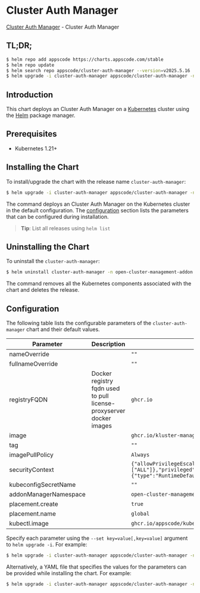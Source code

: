 # Cluster Auth Manager

[Cluster Auth Manager](https://github.com/kluster-manager/cluster-auth) - Cluster Auth Manager

## TL;DR;

```bash
$ helm repo add appscode https://charts.appscode.com/stable
$ helm repo update
$ helm search repo appscode/cluster-auth-manager --version=v2025.5.16
$ helm upgrade -i cluster-auth-manager appscode/cluster-auth-manager -n open-cluster-management-addon --create-namespace --version=v2025.5.16
```

## Introduction

This chart deploys an Cluster Auth Manager on a [Kubernetes](http://kubernetes.io) cluster using the [Helm](https://helm.sh) package manager.

## Prerequisites

- Kubernetes 1.21+

## Installing the Chart

To install/upgrade the chart with the release name `cluster-auth-manager`:

```bash
$ helm upgrade -i cluster-auth-manager appscode/cluster-auth-manager -n open-cluster-management-addon --create-namespace --version=v2025.5.16
```

The command deploys an Cluster Auth Manager on the Kubernetes cluster in the default configuration. The [configuration](#configuration) section lists the parameters that can be configured during installation.

> **Tip**: List all releases using `helm list`

## Uninstalling the Chart

To uninstall the `cluster-auth-manager`:

```bash
$ helm uninstall cluster-auth-manager -n open-cluster-management-addon
```

The command removes all the Kubernetes components associated with the chart and deletes the release.

## Configuration

The following table lists the configurable parameters of the `cluster-auth-manager` chart and their default values.

|       Parameter       |                             Description                             |                                                                                             Default                                                                                             |
|-----------------------|---------------------------------------------------------------------|-------------------------------------------------------------------------------------------------------------------------------------------------------------------------------------------------|
| nameOverride          |                                                                     | <code>""</code>                                                                                                                                                                                 |
| fullnameOverride      |                                                                     | <code>""</code>                                                                                                                                                                                 |
| registryFQDN          | Docker registry fqdn used to pull license-proxyserver docker images | <code>ghcr.io</code>                                                                                                                                                                            |
| image                 |                                                                     | <code>ghcr.io/kluster-manager/cluster-auth</code>                                                                                                                                               |
| tag                   |                                                                     | <code>""</code>                                                                                                                                                                                 |
| imagePullPolicy       |                                                                     | <code>Always</code>                                                                                                                                                                             |
| securityContext       |                                                                     | <code>{"allowPrivilegeEscalation":false,"capabilities":{"drop":["ALL"]},"privileged":false,"readOnlyRootFilesystem":true,"runAsNonRoot":true,"seccompProfile":{"type":"RuntimeDefault"}}</code> |
| kubeconfigSecretName  |                                                                     | <code>""</code>                                                                                                                                                                                 |
| addonManagerNamespace |                                                                     | <code>open-cluster-management-cluster-auth</code>                                                                                                                                               |
| placement.create      |                                                                     | <code>true</code>                                                                                                                                                                               |
| placement.name        |                                                                     | <code>global</code>                                                                                                                                                                             |
| kubectl.image         |                                                                     | <code>ghcr.io/appscode/kubectl-nonroot:1.31</code>                                                                                                                                              |


Specify each parameter using the `--set key=value[,key=value]` argument to `helm upgrade -i`. For example:

```bash
$ helm upgrade -i cluster-auth-manager appscode/cluster-auth-manager -n open-cluster-management-addon --create-namespace --version=v2025.5.16 --set registryFQDN=ghcr.io
```

Alternatively, a YAML file that specifies the values for the parameters can be provided while
installing the chart. For example:

```bash
$ helm upgrade -i cluster-auth-manager appscode/cluster-auth-manager -n open-cluster-management-addon --create-namespace --version=v2025.5.16 --values values.yaml
```
